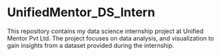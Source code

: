 # UnifiedMentor_DS_Intern
This repository contains my data science internship project at Unified Mentor Pvt Ltd. The project focuses on data analysis, and visualization to gain insights from a dataset provided during the internship.
